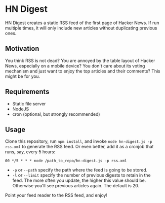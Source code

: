 HN Digest
=========

HN Digest creates a static RSS feed of the first page of Hacker News. If run multiple times, it will only include new articles without duplicating previous ones.


Motivation
----------

You think RSS is not dead? You are annoyed by the table layout of Hacker News, especially on a mobile device? You don't care about its voting mechanism and just want to enjoy the top articles and their comments? This might be for you.


Requirements
------------

- Static file server
- NodeJS
- cron (optional, but strongly recommended)


Usage
-----

Clone this repository, run `npm install`, and invoke `node hn-digest.js -p rss.xml` to generate the RSS feed. Or even better, add it as a cronjob that runs, say, every 5 hours:

    00 */5 * * * node /path_to_repo/hn-digest.js -p rss.xml

- `-p` or `--path` specify the path where the feed is going to be stored.
- `-l` or `--limit` specify the number of previous digests to retain in the feed. The more often you update, the higher this value should be. Otherwise you'll see previous articles again. The default is 20.

Point your feed reader to the RSS feed, and enjoy!
